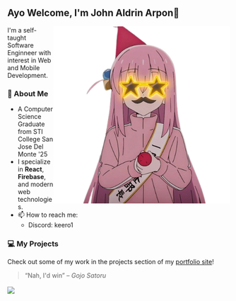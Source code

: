 ## Ayo Welcome, I'm John Aldrin Arpon👋

<img align="right" alt="Coding" width="400" src="https://raw.githubusercontent.com/keero1/keero1/main/bocchi.png">

I'm a self-taught Software Enginneer with interest in Web and Mobile Development.

<h3>🚀 About Me</h3>

* A Computer Science Graduate from STI College San Jose Del Monte '25
* I specialize in **React**, **Firebase**, and modern web technologies.
* 📫 How to reach me:
  - Discord: keero1
 
<h3>
  💻 My Projects
</h3>
<p>Check out some of my work in the projects section of my <a href="https://johnaldrinarpon.tech">portfolio site</a>!</p>

> “Nah, I'd win” – *Gojo Satoru*
 
<div align="left">  
  <img align="center" height="180em" src="https://github-readme-stats-eight-theta.vercel.app/api?username=keero1&show_icons=true&theme=dracula&include_all_commits=true&count_private=true"/>
</div>
  

<!--
<img align="center" height="180em" src="https://github-readme-stats-eight-theta.vercel.app/api?username=keero1&show_icons=true&theme=dracula&include_all_commits=true&count_private=true"/>
**keero1/keero1** is a ✨ _special_ ✨ repository because its `README.md` (this file) appears on your GitHub profile.

Here are some ideas to get you started:

- 🔭 I’m currently working on ...
- 🌱 I’m currently learning ...
- 👯 I’m looking to collaborate on ...
- 🤔 I’m looking for help with ...
- 💬 Ask me about ...
- 📫 How to reach me: ...
- 😄 Pronouns: ...
- ⚡ Fun fact: ...
-->

